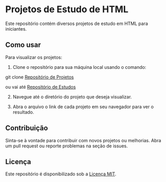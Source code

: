 # Projetos de Estudo de HTML

Este repositório contém diversos projetos de estudo em HTML para iniciantes.

## Como usar

Para visualizar os projetos:

1. Clone o repositório para sua máquina local usando o comando:

git clone <a href="https://rangelzin.github.io/myPortfolio/" target="_blank"> Repositório de Projetos</a>

ou vai até <a href="https://rangelzin.github.io/html-css-studies/"> Repositório de Estudos</a>

2. Navegue até o diretório do projeto que deseja visualizar.

3. Abra o arquivo o link de cada projeto em seu navegador para ver o resultado.

## Contribuição

Sinta-se à vontade para contribuir com novos projetos ou melhorias. Abra um pull request ou reporte problemas na seção de issues.

## Licença

Este repositório é disponibilizado sob a [Licença MIT](LICENSE).

